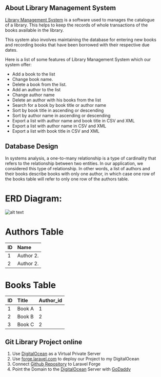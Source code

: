 ## About Library Management System

[Library Management System](http://library.basel-alebrahim.com/) is a software used to manages the catalogue of a library. This helps to keep the records of whole transactions of the books available in the library.

This system also involves maintaining the database for entering new books and recording books that have been borrowed with their respective due dates.

Here is a list of some features of Library Management System which our system offer:

- Add a book to the list
- Change book name.
- Delete a book from the list.
- Add an author to the list
- Change author name
- Delete an author with his books from the list
- Search for a book by book title or author name
- Sort by book title in ascending or descending
- Sort by author name in ascending or descending
- Export a list with author name and book title in CSV and XML
- Export a list with author name in CSV and XML
- Export a list with book title in CSV and XML


## Database Design

In systems analysis, a one-to-many relationship is a type of cardinality that refers to the relationship between two entities. In our application, we considered this type of relationship. In other words, a list of authors and their books describe books with only one author, in which case one row of the books table will refer to only one row of the authors table.

# ERD Diagram:
![alt text](public/db.png "Title Text")

# Authors Table
| ID | Name       |
|:---|:-----------|
| 1  | Author 2.  |
| 2  | Author 2.  |

# Books Table
| ID | Title   | Author_id |
|:---|:--------|:----------|
| 1  | Book A  |     1     |
| 2  | Book B  |     2     |
| 3  | Book C  |     2     |

## Git Library Project online
1. Use [DigitalOcean](https://www.digitalocean.com/) as a Virtual Private Server
2. Use [forge.laravel.com](https://forge.laravel.com) to deploy our Project to my DigitalOcean 
3. Connect [Github Repository](https://github.com/Basel-Alebrahim/book.git) to Laravel Forge
4. Point the Domain to the [DigitalOcean](https://www.digitalocean.com/) Server with [GoDaddy](https://godaddy.com/)

